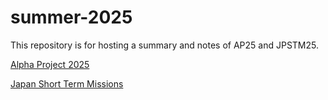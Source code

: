 # summer-2025

This repository is for hosting a summary and notes of AP25 and JPSTM25.

[Alpha Project 2025](https://andrewonozuka.github.io/summer-2025/ap25)

[Japan Short Term Missions](https://andrewonozuka.github.io/summer-2025/jpstm)
